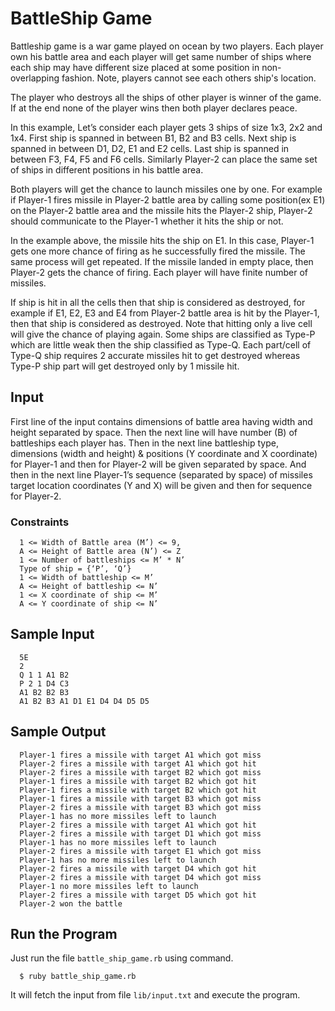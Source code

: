 # BattleShip Game

Battleship game is a war game played on ocean by two players. Each player own his battle area and each player will get same number of ships where each ship may have different size placed at some position in non-overlapping fashion. Note, players cannot see each others ship's location.

The player who destroys all the ships of other player is winner of the game. If at the end none of the player wins then both player declares peace.

In this example, Let’s consider each player gets 3 ships of size 1x3, 2x2 and 1x4. First ship is spanned in between B1, B2 and B3 cells. Next ship is spanned in between D1, D2, E1 and E2 cells. Last ship is spanned in between F3, F4, F5 and F6 cells. Similarly Player-2 can place the same set of ships in different positions in his battle area.

Both players will get the chance to launch missiles one by one. For example if Player-1 fires missile in Player-2 battle area by calling some position(ex E1) on the Player-2 battle area and the missile hits the Player-2 ship, Player-2 should communicate to the Player-1 whether it hits the ship or not.

In the example above, the missile hits the ship on E1. In this case, Player-1 gets one more chance of firing as he successfully fired the missile. The same process will get repeated. If the missile landed in empty place, then Player-2 gets the chance of firing. Each player will have finite number of missiles.

If ship is hit in all the cells then that ship is considered as destroyed, for example if E1, E2, E3 and E4 from Player-2 battle area is hit by the Player-1, then that ship is considered as destroyed. Note that hitting only a live cell will give the chance of playing again. Some ships are classified as Type-P which are little weak then the ship classified as Type-Q. Each part/cell of Type-Q ship requires 2 accurate missiles hit to get destroyed whereas Type-P ship part will get destroyed only by 1 missile hit.

## Input

First line of the input contains dimensions of battle area having width and height separated by space. Then the next line will have number (B) of battleships each player has. Then in the next line battleship type, dimensions (width and height) & positions (Y coordinate and X coordinate) for Player-1 and then for Player-2 will be given separated by space. And then in the next line Player-1’s sequence (separated by space) of missiles target location coordinates (Y and X) will be given and then for sequence for Player-2.

### Constraints

      1 <= Width of Battle area (M’) <= 9,
      A <= Height of Battle area (N’) <= Z
      1 <= Number of battleships <= M’ * N’
      Type of ship = {‘P’, ‘Q’}
      1 <= Width of battleship <= M’
      A <= Height of battleship <= N’
      1 <= X coordinate of ship <= M’
      A <= Y coordinate of ship <= N’
      
## Sample Input

      5E
      2
      Q 1 1 A1 B2
      P 2 1 D4 C3
      A1 B2 B2 B3
      A1 B2 B3 A1 D1 E1 D4 D4 D5 D5
      
## Sample Output

      Player-1 fires a missile with target A1 which got miss
      Player-2 fires a missile with target A1 which got hit 
      Player-2 fires a missile with target B2 which got miss
      Player-1 fires a missile with target B2 which got hit
      Player-1 fires a missile with target B2 which got hit
      Player-1 fires a missile with target B3 which got miss
      Player-2 fires a missile with target B3 which got miss
      Player-1 has no more missiles left to launch
      Player-2 fires a missile with target A1 which got hit 
      Player-2 fires a missile with target D1 which got miss 
      Player-1 has no more missiles left to launch
      Player-2 fires a missile with target E1 which got miss 
      Player-1 has no more missiles left to launch
      Player-2 fires a missile with target D4 which got hit
      Player-2 fires a missile with target D4 which got miss
      Player-1 no more missiles left to launch
      Player-2 fires a missile with target D5 which got hit 
      Player-2 won the battle
      
## Run the Program

Just run the file ```battle_ship_game.rb``` using command.

      $ ruby battle_ship_game.rb
      
It will fetch the input from file ```lib/input.txt``` and execute the program.      
      

